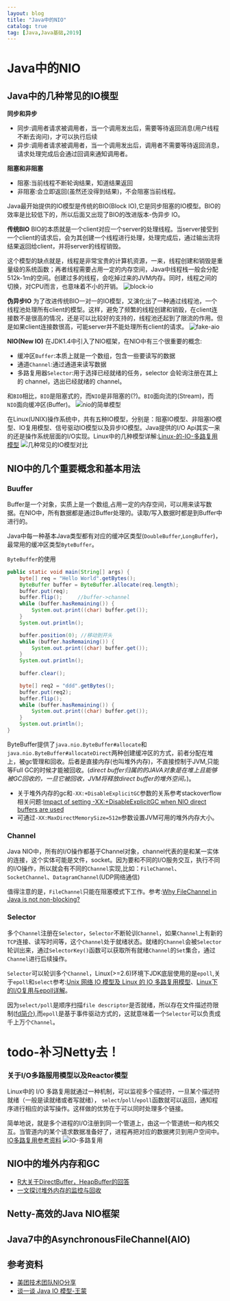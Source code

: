 ```yaml
---
layout: blog
title: "Java中的NIO"
catalog: true
tag: [Java,Java基础,2019]
---
```

# Java中的NIO

## Java中的几种常见的IO模型
**同步和异步**
+ 同步:调用者请求被调用者，当一个调用发出后，需要等待返回消息(用户线程不断去询问)，才可以执行后续
+ 异步:调用者请求被调用者，当一个调用发出后，调用者不需要等待返回消息，请求处理完成后会通过回调来通知调用者。

**阻塞和非阻塞**
+ 阻塞:当前线程不断轮询结果，知道结果返回
+ 非阻塞:会立即返回(虽然还没得到结果)，不会阻塞当前线程。

Java最开始提供的IO模型是传统的BIO(Block IO),它是同步阻塞的IO模型。BIO的效率是比较低下的，所以后面又出现了BIO的改进版本-伪异步 IO。

**传统BIO**
BIO的本质就是一个client对应一个server的处理线程。当server接受到一个client的请求后，会为其创建一个线程进行处理，处理完成后，通过输出流将结果返回给client，并将server的线程销毁。

这个模型的缺点就是，线程是非常宝贵的计算机资源，一来，线程创建和销毁是重量级的系统函数；再者线程需要占用一定的内存空间，Java中线程栈一般会分配512k-1m的空间。创建过多的线程，会吃掉过来的JVM内存。同时，线程之间的切换，对CPU而言，也意味着不小的开销。
![block-io](https://raw.githubusercontent.com/RussXia/RussXia.github.io/master/_pic/block-io.png)

**伪异步IO**
为了改进传统BIO一对一的IO模型，又演化出了一种通过线程池，一个线程池处理所有client的模型。这样，避免了频繁的线程创建和销毁，在client连接数不是很高的情况，还是可以比较好的支持的，线程池还起到了限流的作用。但是如果client连接数很高，可能server并不能处理所有client的请求。
![fake-aio](https://raw.githubusercontent.com/RussXia/RussXia.github.io/master/_pic/fake_asyn_io.png)

**NIO(New IO)**
在JDK1.4中引入了NIO框架，在NIO中有三个很重要的概念:
+ 缓冲区`Buffer`:本质上就是一个数组，包含一些要读写的数据
+ 通道`Channel`:通过通道来读写数据
+ 多路复用器`Selector`:用于选择已经就绪的任务，selector 会轮询注册在其上的 channel，选出已经就绪的 channel。

和`BIO`相比，`BIO`是阻塞式的，而`NIO`是非阻塞的(?)。`BIO`面向流的(Stream)，而`NIO`面向缓冲区(Buffer)。
![nio的简单模型](https://raw.githubusercontent.com/RussXia/RussXia.github.io/master/_pic/NIO-model.png)

在Linux(UNIX)操作系统中，共有五种IO模型，分别是：阻塞IO模型、非阻塞IO模型、IO复用模型、信号驱动IO模型以及异步IO模型。Java提供的I/O Api其实一来的还是操作系统层面的I/O实现。Linux中的几种模型详解:[Linux-的-IO-多路复用模型](http://matt33.com/2017/08/06/unix-io/#Linux-%E7%9A%84-IO-%E5%A4%9A%E8%B7%AF%E5%A4%8D%E7%94%A8%E6%A8%A1%E5%9E%8B)
![几种常见的IO模型对比](https://raw.githubusercontent.com/RussXia/RussXia.github.io/master/_pic/simple-IO-model.jpg)

## NIO中的几个重要概念和基本用法
### Buuffer
Buffer是一个对象，实质上是一个数组,占用一定的内存空间，可以用来读写数据。在NIO中，所有数据都是通过Buffer处理的。读取/写入数据时都是到Buffer中进行的。

Java中每一种基本Java类型都有对应的缓冲区类型(`DoubleBuffer`,`LongBuffer`)，最常用的缓冲区类型`ByteBuffer`。

`ByteBuffer`的使用
```java
public static void main(String[] args) {
    byte[] req = "Hello World".getBytes();
    ByteBuffer buffer = ByteBuffer.allocate(req.length);
    buffer.put(req);
    buffer.flip();     //buffer->channel
    while (buffer.hasRemaining()) {
        System.out.print((char) buffer.get());
    }
    System.out.println();

    buffer.position(0); //移动到开头
    while (buffer.hasRemaining()) {
        System.out.print((char) buffer.get());
    }
    System.out.println();
    
    buffer.clear();

    byte[] req2 = "ddd".getBytes();
    buffer.put(req2);
    buffer.flip();
    while (buffer.hasRemaining()) {
        System.out.print((char) buffer.get());
    }
    System.out.println();
}
```
ByteBuffer提供了`java.nio.ByteBuffer#allocate`和`java.nio.ByteBuffer#allocateDirect`两种创建缓冲区的方式，前者分配在堆上，被gc管理和回收。后者是直接内存(也叫堆外内存)，不直接控制于JVM,只能等Full GC的时候才能被回收。(*direct buffer归属的的JAVA对象是在堆上且能够被GC回收的，一旦它被回收，JVM将释放direct buffer的堆外空间。*)。

+ 关于堆外内存的gc和`-XX:+DisableExplicitGC`参数的关系参考stackoverflow相关问题:[Impact of setting -XX:+DisableExplicitGC when NIO direct buffers are used](https://stackoverflow.com/questions/32912702/impact-of-setting-xxdisableexplicitgc-when-nio-direct-buffers-are-used)
+ 可通过`-XX:MaxDirectMemorySize=512m`参数设置JVM可用的堆外内存大小。

### Channel
Java NIO中，所有的I/O操作都基于Channel对象，channel代表的是和某一实体的连接，这个实体可能是文件，socket。因为要和不同的I/O服务交互，执行不同的I/O操作，所以就会有不同的`Channel`实现,比如：`FileChannel`、`SocketChannel`、`DatagramChannel`(UDP网络通信)

值得注意的是，`FileChannel`只能在阻塞模式下工作。参考:[Why FileChannel in Java is not non-blocking?](https://stackoverflow.com/questions/3955250/why-filechannel-in-java-is-not-non-blocking)

### Selector
多个`Channel`注册在`Selector`，`Selector`不断轮训`Channel`，如果`Channel`上有新的`TCP`连接、读写时间等，这个`Channel`处于就绪状态。就绪的`Channel`会被`Selector`轮训出来，通过`SelectorKey()`函数可以获取所有就绪`Channel`的`Set`集合，通过`Channel`进行后续操作。

`Selector`可以轮训多个`Channel`，Linux(>=2.6)环境下JDK底层使用的是`epoll`,关于`epoll`和`select`参考:[Unix 网络 IO 模型及 Linux 的 IO 多路复用模型](http://matt33.com/2017/08/06/unix-io/#Linux-%E7%9A%84-IO-%E5%A4%9A%E8%B7%AF%E5%A4%8D%E7%94%A8%E6%A8%A1%E5%9E%8B)、[Linux下的I/O复用与epoll详解](https://www.cnblogs.com/lojunren/p/3856290.html)。

因为`select/poll`是顺序扫描`file descriptor`是否就绪，所以存在文件描述符限制([fd简介](https://segmentfault.com/a/1190000009724931#articleHeader0)),而`epoll`是基于事件驱动方式的，这就意味着一个`Selector`可以负责成千上万个`Channel`。

# todo-补习Netty去！

### 关于I/O多路服用模型以及Reactor模型
Linux中的 I/O 多路复用就通过一种机制，可以监视多个描述符，一旦某个描述符就绪（一般是读就绪或者写就绪）， `select`/`poll`/`epoll`函数就可以返回，通知程序进行相应的读写操作。这样做的优势在于可以同时处理多个链接。

简单地说，就是多个进程的I/O注册到同一个管道上，由这一个管道统一和内核交互。当管道内的某个请求数据准备好了，进程再把对应的数据拷贝到用户空间中。[IO多路复用参考资料](https://github.com/justtreee/blog/issues/17)
![IO-多路复用](https://raw.githubusercontent.com/RussXia/RussXia.github.io/master/_pic/Multi-IO.png)




## NIO中的堆外内存和GC
+ [R大关于DirectBuffer，HeapBuffer的回答](https://www.zhihu.com/question/57374068/answer/152691891)
+ [一文探讨堆外内存的监控与回收](https://www.cnkirito.moe/nio-buffer-recycle/)

## Netty-高效的Java NIO框架

## Java7中的AsynchronousFileChannel(AIO)

## 参考资料
+ [美团技术团队NIO分享](https://tech.meituan.com/2016/11/04/nio.html)
+ [谈一谈 Java IO 模型-王蒙](https://matt33.com/2017/08/12/java-nio/)